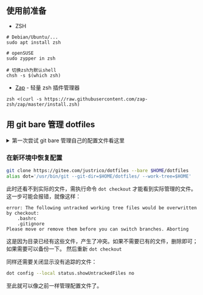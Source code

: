 ## 使用前准备

- ZSH
```shell
# Debian/Ubuntu/...
sudo apt install zsh

# openSUSE
sudo zypper in zsh

# 切换zsh为默认shell
chsh -s $(which zsh)
```

- [Zap](https://github.com/zap-zsh/zap) - 轻量 zsh 插件管理器
```shell
zsh <(curl -s https://raw.githubusercontent.com/zap-zsh/zap/master/install.zsh)
```


## 用 git bare 管理 dotfiles

<details>
<summary>第一次尝试 git bare 管理自己的配置文件看这里</summary>

### 1 创建 bare repo

```bash
git init --bare $HOME/dotfiles
```
创建 `~/dotfiles` 目录，这个文件夹相当于普通 git 项目中的 `.git` 文件夹。

```bash
alias dot='/usr/bin/git --git-dit=$HOME/dotfiles/ --work-tree=$HOME'
```
创建一个 alias 命令，方便以后进行管理，后面对配置文件进行 git 管理时用到的都是这个命令，而不是普通的 git 命令。

**推荐把这条命令添加进 `.bashrc` 或 `.zshrc` 文件以持久生效。**

```bash
dot config --local status.showUntrackedFiles no
```
由于配置文件都是手动指定文件，这条命令可以使得查看仓库状态的时候不会因为其他文件没有添加或提交而显示不必要的状态信息。

### 2 管理 dotfiles

```bash
# 查看仓库状态
dot status

# 添加配置文件/文件夹
dot add .bashrc .zshrc

# 提交
dot commit -m "add bashrc zshrc"

# 推送
dot remote add github git@gitee.com:justrico/dotfiles.git
dot branch -M main
dot push gitee main
```

为了防止以后拉取时导致递归拉取，需要将 bare repo 加入 `.gitignore` 文件：
```gitignore
dotfiles
# neovim 单独管理的可以将 nvim 也添加进来
nvim
```

</details>

### 在新环境中恢复配置

```bash
git clone https://gitee.com/justrico/dotfiles --bare $HOME/dotfiles
alias dot='/usr/bin/git --git-dir=$HOME/dotfiles/ --work-tree=$HOME'
```

此时还看不到实际的文件，需执行命令 `dot checkout` 才能看到实际管理的文件。这一步可能会报错，就像这样：
```error
error: The following untracked working tree files would be overwritten by checkout:
    .bashrc
    .gitignore
Please move or remove them before you can switch branches. Aborting
```
这是因为目录已经有这些文件，产生了冲突。如果不需要已有的文件，删除即可；如果需要可以备份一下。
然后重新 `dot checkout`

同样还需要关闭显示没有追踪的文件：
```bash
dot config --local status.showUntrackedFiles no
```
至此就可以像之前一样管理配置文件了。
